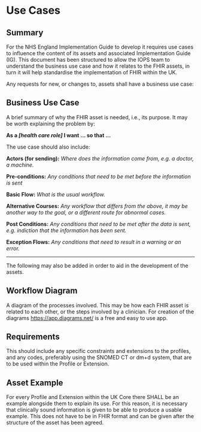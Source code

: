 # Use Cases

## Summary

For the NHS England Implementation Guide to develop it requires use cases to influence the content of its assets and associated Implementation Guide (IG). This document has been structured to allow the IOPS team to understand the business use case and how it relates to the FHIR assets, in turn it will help standardise the implementation of FHIR within the UK.

Any requests for new, or changes to, assets shall have a business use case:

## Business Use Case

A brief summary of why the FHIR asset is needed, i.e., its purpose. It may be worth explaining the problem by:

**As a _[health care role]_ I want ... so that ...**

The use case should also include:

**Actors (for sending):** _Where does the information come from, e.g. a doctor, a machine._

**Pre-conditions:** _Any conditions that need to be met before the information is sent_

**Basic Flow:** _What is the usual workflow._

**Alternative Courses:** _Any workflow that differs from the above, it may be another way to the goal, or a different route for abnormal cases._

**Post Conditions:** _Any conditions that need to be met after the data is sent, e.g. indiction that the information has been sent._

**Exception Flows:** _Any conditions that need to result in a warning or an error._

<hr>

The following may also be added in order to aid in the development of the assets.

## Workflow Diagram

A diagram of the processes involved. This may be how each FHIR asset is related to each other, or the steps involved by a clinician. For creation of the diagrams https://app.diagrams.net/ is a free and easy to use app.

## Requirements

This should include any specific constraints and extensions to the profiles, and any codes, preferably using the SNOMED CT or dm+d system, that are to be used within the Profile or Extension.

## Asset Example

For every Profile and Extension within the UK Core there SHALL be an example alongside them to explain its use. For this reason, it is necessary that clinically sound information is given to be able to produce a usable example. This does not have to be in FHIR format and can be given after the structure of the asset has been agreed.